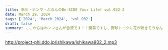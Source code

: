 ```yaml
---
title: 石川・ホンマ・ぶるんのBe-SIDE Your Life! vol.932-2
date: March 29, 2024
tags: ['2024', 'March 2024', 'vol.932']
draft: false
summary: ここからはホンマさんが合流です！！開幕ですし、野球トークに花が咲きそうなんですが…
---
```


http://project-phi.ddo.jp/ishikawa/ishikawa932_2.mp3